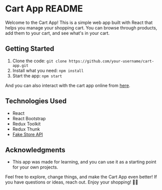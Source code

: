# Cart App README

Welcome to the Cart App! This is a simple web app built with React that helps you manage your shopping cart. You can browse through products, add them to your cart, and see what's in your cart.

## Getting Started

1. Clone the code: `git clone https://github.com/your-username/cart-app.git`
2. Install what you need: `npm install`
3. Start the app: `npm start`

And you can also interact with the cart app online from [here](https://cart-app-redux-mohamed-khalifas-projects.vercel.app/).

## Technologies Used

- React
- React Bootstrap
- Redux Toolkit
- Redux Thunk
- [Fake Store API](https://fakestoreapi.com/products)

## Acknowledgments

- This app was made for learning, and you can use it as a starting point for your own projects.

Feel free to explore, change things, and make the Cart App even better! If you have questions or ideas, reach out. Enjoy your shopping! 🛒✨
